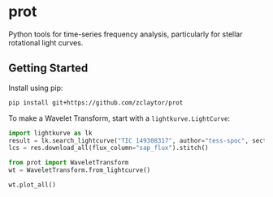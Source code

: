 # prot
Python tools for time-series frequency analysis, particularly for stellar rotational light curves. 

## Getting Started
Install using pip:
```bash
pip install git+https://github.com/zclaytor/prot
```

To make a Wavelet Transform, start with a `lightkurve.LightCurve`:
```python
import lightkurve as lk
result = lk.search_lightcurve("TIC 149308317", author="tess-spoc", sector=range(14))
lcs = res.download_all(flux_column="sap_flux").stitch()

from prot import WaveletTransform
wt = WaveletTransform.from_lightcurve()

wt.plot_all()
```